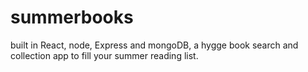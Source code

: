 # summerbooks
built in React, node, Express and mongoDB, a hygge book search and collection app to fill your summer reading list.
